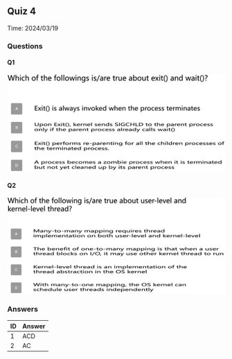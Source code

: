 ## Quiz 4

Time: 2024/03/19

### Questions

#### Q1

![q4-1](img/240319/q4-1.png)

#### Q2

![q4-2](img/240319/q4-2.png)

### Answers

| ID   | Answer |
| ---- | ------ |
| 1    | ACD    |
| 2    | AC     |

